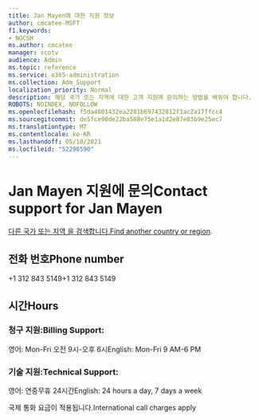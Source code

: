 ```yaml
---
title: Jan Mayen에 대한 지원 정보
author: cmcatee-MSFT
f1.keywords:
- NOCSH
ms.author: cmcatee
manager: scotv
audience: Admin
ms.topic: reference
ms.service: o365-administration
ms.collection: Adm_Support
localization_priority: Normal
description: 해당 국가 또는 지역에 대한 고객 지원에 문의하는 방법을 배워야 합니다.
ROBOTS: NOINDEX, NOFOLLOW
ms.openlocfilehash: f5da4801432ea2281b697432812f1ac2a17ffcc4
ms.sourcegitcommit: de5fce90de22ba588e75e1a1d2e87e03b9e25ec7
ms.translationtype: MT
ms.contentlocale: ko-KR
ms.lasthandoff: 05/10/2021
ms.locfileid: "52298590"
---
```

# <a name="contact-support-for-jan-mayen"></a><span data-ttu-id="5595b-103">Jan Mayen 지원에 문의</span><span class="sxs-lookup"><span data-stu-id="5595b-103">Contact support for Jan Mayen</span></span>

<span data-ttu-id="5595b-104">[다른 국가 또는 지역 을 검색합니다.](../../business-video/get-help-support.md)</span><span class="sxs-lookup"><span data-stu-id="5595b-104">[Find another country or region](../../business-video/get-help-support.md).</span></span>

## <a name="phone-number"></a><span data-ttu-id="5595b-105">전화 번호</span><span class="sxs-lookup"><span data-stu-id="5595b-105">Phone number</span></span>
<span data-ttu-id="5595b-106">+1 312 843 5149</span><span class="sxs-lookup"><span data-stu-id="5595b-106">+1 312 843 5149</span></span>

## <a name="hours"></a><span data-ttu-id="5595b-107">시간</span><span class="sxs-lookup"><span data-stu-id="5595b-107">Hours</span></span>
### <a name="billing-support"></a><span data-ttu-id="5595b-108">청구 지원:</span><span class="sxs-lookup"><span data-stu-id="5595b-108">Billing Support:</span></span>

<span data-ttu-id="5595b-109">영어: Mon-Fri 오전 9시-오후 6시</span><span class="sxs-lookup"><span data-stu-id="5595b-109">English: Mon-Fri 9 AM-6 PM</span></span>

### <a name="technical-support"></a><span data-ttu-id="5595b-110">기술 지원:</span><span class="sxs-lookup"><span data-stu-id="5595b-110">Technical Support:</span></span>

<span data-ttu-id="5595b-111">영어: 연중무휴 24시간</span><span class="sxs-lookup"><span data-stu-id="5595b-111">English: 24 hours a day, 7 days a week</span></span>

<span data-ttu-id="5595b-112">국제 통화 요금이 적용됩니다.</span><span class="sxs-lookup"><span data-stu-id="5595b-112">International call charges apply</span></span>
